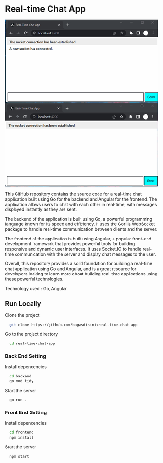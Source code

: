 # Real-time Chat App

![Chat App Demo](demo.gif)

This GitHub repository contains the source code for a real-time chat application built using Go for the backend and Angular for the frontend. The application allows users to chat with each other in real-time, with messages displayed instantly as they are sent. 

The backend of the application is built using Go, a powerful programming language known for its speed and efficiency. It uses the Gorilla WebSocket package to handle real-time communication between clients and the server.

The frontend of the application is built using Angular, a popular front-end development framework that provides powerful tools for building responsive and dynamic user interfaces. It uses Socket.IO to handle real-time communication with the server and display chat messages to the user.

Overall, this repository provides a solid foundation for building a real-time chat application using Go and Angular, and is a great resource for developers looking to learn more about building real-time applications using these powerful technologies.

Technology used : Go, Angular

## Run Locally

Clone the project

```bash
  git clone https://github.com/bagasdisini/real-time-chat-app
```

Go to the project directory

```bash
  cd real-time-chat-app
```

### Back End Setting

Install dependencies

```bash
  cd backend
  go mod tidy
```

Start the server

```bash
  go run .
```
### Front End Setting

Install dependencies

```bash
  cd frontend
  npm install
```

Start the server

```bash
  npm start
```
